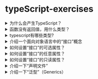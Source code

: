 <!-- markdownlint-disable MD033 -->
# typeScript-exercises

<details>
  <summary>为什么会产生TypeScript？</summary>
  <div>- 可读性</div>
  <div>- 可维护性</div>
</details>

<details>
  <summary>函数没有返回值，用什么类型？</summary>
  <div>void</div>
</details>

<details>
  <summary>typescript有哪些类型? </summary>
  <div>boolean</div>
  <div>number</div>
  <div>string</div>
  <div>void</div>
  <div>undefined</div>
  <div>null</div>
  <div>any</div>
  <div>联合类型 string | number</div>
  <div>interface</div>
  <div>number[]</div>
  <div>Array&lt;number&gt;</div>
</details>

<details>
  <summary>介绍一个面向对象语言中的“接口”概念</summary>
  <div>- 它是对行为的抽象，而具体如何行动需要由类（classes）去实现（implements）。</div>
  <div>- TypeScript 中的接口是一个非常灵活的概念，除了可用于对类的一部分行为进行抽象以外，也常用于对「对象的形状（Shape）」进行描述。</div>
</details>

<details>
  <summary>如何设置“接口”的可选属性？</summary>
  <div>interface Person { age?: number }</div>
</details>

<details>
  <summary>如何设置“接口”的任意属性？</summary>
  <div>interface Person { [propName: string]: any }</div>
</details>

<details>
  <summary>如何设置“接口”的只读属性？</summary>
  <div>interface Person { readonly id: number }</div>
</details>

<details>
  <summary>介绍一下“声明文件”</summary>
  <div>当使用第三方库时，我们需要引用它的声明文件，才能获得对应的代码补全、接口提示等功能。</div>
</details>

<details>
  <summary>介绍一下“泛型”（Generics）</summary>
  <div>泛型是指在定义函数、接口或类的时候，不预先指定具体的类型，而在使用的时候再指定类型的一种特性。</div>
</details>
